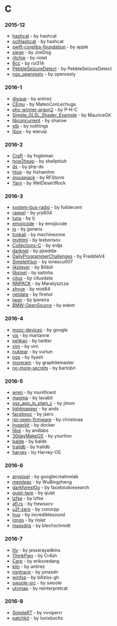 # C


### 2015-12
- [hashcat](https://github.com/hashcat/hashcat) - by hashcat
- [oclHashcat](https://github.com/hashcat/oclHashcat) - by hashcat
- [swift-corelibs-foundation](https://github.com/apple/swift-corelibs-foundation) - by apple
- [siege](https://github.com/JoeDog/siege) - by JoeDog
- [ritchie](https://github.com/riolet/ritchie) - by riolet
- [8cc](https://github.com/rui314/8cc) - by rui314
- [PebbleSeizureDetect](https://github.com/PebbleSeizureDetect/PebbleSeizureDetect) - by PebbleSeizureDetect
- [ngx_openresty](https://github.com/openresty/ngx_openresty) - by openresty

### 2016-1
- [disque](https://github.com/antirez/disque) - by antirez
- [CEmu](https://github.com/MateoConLechuga/CEmu) - by MateoConLechuga
- [phc-winner-argon2](https://github.com/P-H-C/phc-winner-argon2) - by P-H-C
- [Simple_GLSL_Shader_Example](https://github.com/MauriceGit/Simple_GLSL_Shader_Example) - by MauriceGit
- [libconcurrent](https://github.com/sharow/libconcurrent) - by sharow
- [stb](https://github.com/nothings/stb) - by nothings
- [tbox](https://github.com/waruqi/tbox) - by waruqi

### 2016-2
- [Craft](https://github.com/fogleman/Craft) - by fogleman
- [how2heap](https://github.com/shellphish/how2heap) - by shellphish
- [ds](https://github.com/php-ds/ds) - by php-ds
- [htop](https://github.com/hishamhm/htop) - by hishamhm
- [mousejack](https://github.com/RFStorm/mousejack) - by RFStorm
- [Yarn](https://github.com/WetDesertRock/Yarn) - by WetDesertRock

### 2016-3
- [system-bus-radio](https://github.com/fulldecent/system-bus-radio) - by fulldecent
- [rappel](https://github.com/yrp604/rappel) - by yrp604
- [luna](https://github.com/tj/luna) - by tj
- [emojicode](https://github.com/emojicode/emojicode) - by emojicode
- [jo](https://github.com/jpmens/jo) - by jpmens
- [tcpkali](https://github.com/machinezone/tcpkali) - by machinezone
- [myhtml](https://github.com/lexborisov/myhtml) - by lexborisov
- [Collections-C](https://github.com/srdja/Collections-C) - by srdja
- [darknet](https://github.com/pjreddie/darknet) - by pjreddie
- [DailyProgrammerChallenges](https://github.com/FreddieV4/DailyProgrammerChallenges) - by FreddieV4
- [SimpleVisor](https://github.com/ionescu007/SimpleVisor) - by ionescu007
- [ijkplayer](https://github.com/Bilibili/ijkplayer) - by Bilibili
- [libsixel](https://github.com/saitoha/libsixel) - by saitoha
- [citus](https://github.com/citusdata/citus) - by citusdata
- [NNPACK](https://github.com/Maratyszcza/NNPACK) - by Maratyszcza
- [xhyve](https://github.com/mist64/xhyve) - by mist64
- [netdata](https://github.com/firehol/netdata) - by firehol
- [lwan](https://github.com/lpereira/lwan) - by lpereira
- [BMW-OpenSource](https://github.com/edent/BMW-OpenSource) - by edent

### 2016-4
- [mozc-devices](https://github.com/google/mozc-devices) - by google
- [vis](https://github.com/martanne/vis) - by martanne
- [pelikan](https://github.com/twitter/pelikan) - by twitter
- [vim](https://github.com/vim/vim) - by vim
- [nuklear](https://github.com/vurtun/nuklear) - by vurtun
- [ngs](https://github.com/ilyash/ngs) - by ilyash
- [moreram](https://github.com/graphitemaster/moreram) - by graphitemaster
- [no-more-secrets](https://github.com/bartobri/no-more-secrets) - by bartobri

### 2016-5
- [wren](https://github.com/munificent/wren) - by munificent
- [magma](https://github.com/lavabit/magma) - by lavabit
- [osx_app_in_plain_c](https://github.com/jimon/osx_app_in_plain_c) - by jimon
- [lightmapper](https://github.com/ands/lightmapper) - by ands
- [facebooc](https://github.com/jserv/facebooc) - by jserv
- [rpi-open-firmware](https://github.com/christinaa/rpi-open-firmware) - by christinaa
- [hyperkit](https://github.com/docker/hyperkit) - by docker
- [libui](https://github.com/andlabs/libui) - by andlabs
- [30dayMakeOS](https://github.com/yourtion/30dayMakeOS) - by yourtion
- [balde](https://github.com/balde/balde) - by balde
- [traildb](https://github.com/traildb/traildb) - by traildb
- [harvey](https://github.com/Harvey-OS/harvey) - by Harvey-OS

### 2016-6
- [anypixel](https://github.com/googlecreativelab/anypixel) - by googlecreativelab
- [memleax](https://github.com/WuBingzheng/memleax) - by WuBingzheng
- [darkforestGo](https://github.com/facebookresearch/darkforestGo) - by facebookresearch
- [quiet-lwip](https://github.com/quiet/quiet-lwip) - by quiet
- [lzfse](https://github.com/lzfse/lzfse) - by lzfse
- [afl.rs](https://github.com/frewsxcv/afl.rs) - by frewsxcv
- [u2f-zero](https://github.com/conorpp/u2f-zero) - by conorpp
- [huo](https://github.com/incrediblesound/huo) - by incrediblesound
- [longs](https://github.com/riolet/longs) - by riolet
- [massdns](https://github.com/blechschmidt/massdns) - by blechschmidt

### 2016-7
- [lily](https://github.com/jesserayadkins/lily) - by jesserayadkins
- [ThinkPwn](https://github.com/Cr4sh/ThinkPwn) - by Cr4sh
- [Carp](https://github.com/eriksvedang/Carp) - by eriksvedang
- [kilo](https://github.com/antirez/kilo) - by antirez
- [nsntrace](https://github.com/jonasdn/nsntrace) - by jonasdn
- [winfsp](https://github.com/billziss-gh/winfsp) - by billziss-gh
- [swoole-src](https://github.com/swoole/swoole-src) - by swoole
- [utymap](https://github.com/reinterpretcat/utymap) - by reinterpretcat

### 2016-8
- [SimpleRT](https://github.com/vvviperrr/SimpleRT) - by vvviperrr
- [patchkit](https://github.com/lunixbochs/patchkit) - by lunixbochs
